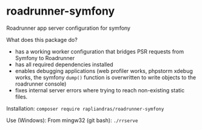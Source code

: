 # roadrunner-symfony
Roadrunner app server configuration for symfony

What does this package do?
* has a working worker configuration that bridges PSR requests from Symfony to Roadrunner
* has all required dependencies installed
* enables debugging applications (web profiler works, phpstorm xdebug works, the symfony `dump()` function is overwritten to write objects to the roadrunner console)
* fixes internal server errors where trying to reach non-existing static files.

Installation:
 `composer require rapliandras/roadrunner-symfony`

Use (Windows):
From mingw32 (git bash): `./rrserve`
